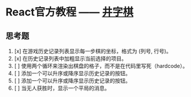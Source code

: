 # React官方教程 —— [井字棋](https://react.docschina.org/tutorial/tutorial.html)

## 思考题

1. [x] 在游戏历史记录列表显示每一步棋的坐标，格式为 (列号, 行号)。
1. [x] 在历史记录列表中加粗显示当前选择的项目。
1. [ ] 使用两个循环来渲染出棋盘的格子，而不是在代码里写死（hardcode）。
1. [ ] 添加一个可以升序或降序显示历史记录的按钮。
1. [ ] 添加一个可以升序或降序显示历史记录的按钮。
1. [ ] 当无人获胜时，显示一个平局的消息。